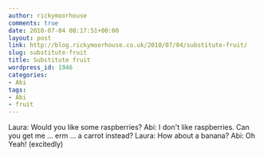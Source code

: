 ```yaml
---
author: rickymoorhouse
comments: true
date: 2010-07-04 08:17:51+00:00
layout: post
link: http://blog.rickymoorhouse.co.uk/2010/07/04/substitute-fruit/
slug: substitute-fruit
title: Substitute fruit
wordpress_id: 1946
categories:
- Abi
tags:
- Abi
- fruit
---
```


Laura: Would you like some raspberries?
Abi: I don't like raspberries. Can you get me ... erm ... a carrot instead?
Laura: How about a banana?
Abi: Oh Yeah! (excitedly)
